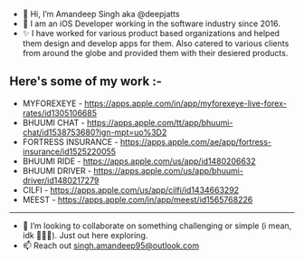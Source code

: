 - 👋 Hi, I’m Amandeep Singh aka @deepjatts
- 📱 I am an iOS Developer working in the software industry since 2016. 
- ✨ I have worked for various product based organizations and helped them design and develop apps for them. Also catered to various clients from around the globe and provided them with their desiered products.



Here's some of my work :-
--
- MYFOREXEYE - https://apps.apple.com/in/app/myforexeye-live-forex-rates/id1305106685
- BHUUMI CHAT - https://apps.apple.com/tt/app/bhuumi-chat/id1538753680?ign-mpt=uo%3D2
- FORTRESS INSURANCE - https://apps.apple.com/ae/app/fortress-insurance/id1525220055
- BHUUMI RIDE - https://apps.apple.com/us/app/id1480206632
- BHUUMI DRIVER - https://apps.apple.com/us/app/bhuumi-driver/id1480217279
- CILFI - https://apps.apple.com/us/app/cilfi/id1434663292
- MEEST - https://apps.apple.com/in/app/meest/id1565768226

----
- 💞️ I’m looking to collaborate on something challenging or simple (i mean, idk 🤷🏻‍♀️). Just out here exploring. 
- 📫 Reach out singh.amandeep95@outlook.com

<!---
You can go through my repositries. Open-sourced a few projects of mine with one could refer to.
You can click the Preview link to take a look at your changes.
--->
